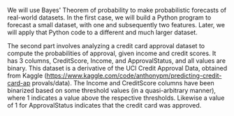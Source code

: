 We will use Bayes' Theorem of probability to make probabilistic forecasts of real-world datasets. In the first case, we will build a Python program to forecast a small dataset, with one and subsequently two features. Later, we will apply that Python code to a different and much larger dataset.

The second part involves analyzing a credit card approval dataset to compute the probabilities of approval, given income and credit scores. It has 3 columns, CreditScore, Income, and ApprovalStatus, and all values are binary. This dataset is a derivative of the UCI Credit Approval Data, obtained from Kaggle (https://www.kaggle.com/code/anthonypm/predicting-credit-card-ap provals/data). The Income and CreditScore columns have been binarized based on some threshold values (in a quasi-arbitrary manner), where 1 indicates a value above the respective thresholds. Likewise a value of 1 for ApprovalStatus indicates that the credit card was approved.
